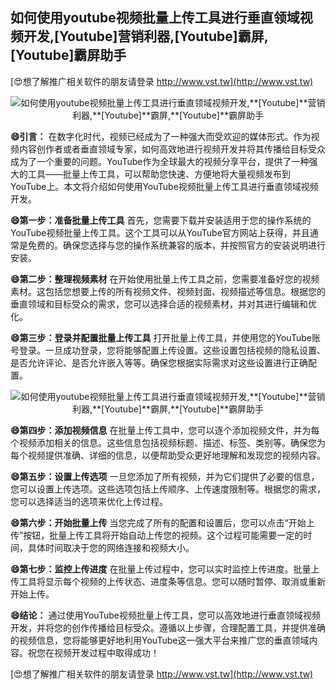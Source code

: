 ## **如何使用youtube视频批量上传工具进行垂直领域视频开发,**[Youtube]**营销利器,**[Youtube]**霸屏,**[Youtube]**霸屏助手**

[😍想了解推广相关软件的朋友请登录 http://www.vst.tw](http://www.vst.tw)

 <center><img src="https://vst.tw/MP4/tuiguang/png/1.png" alt="如何使用youtube视频批量上传工具进行垂直领域视频开发,**[Youtube]**营销利器,**[Youtube]**霸屏,**[Youtube]**霸屏助手"></center>

**😄引言：**
在数字化时代，视频已经成为了一种强大而受欢迎的媒体形式。作为视频内容创作者或者垂直领域专家，如何高效地进行视频开发并将其传播给目标受众成为了一个重要的问题。YouTube作为全球最大的视频分享平台，提供了一种强大的工具——批量上传工具，可以帮助您快速、方便地将大量视频发布到YouTube上。本文将介绍如何使用YouTube视频批量上传工具进行垂直领域视频开发。

**😄第一步：准备批量上传工具**
首先，您需要下载并安装适用于您的操作系统的YouTube视频批量上传工具。这个工具可以从YouTube官方网站上获得，并且通常是免费的。确保您选择与您的操作系统兼容的版本，并按照官方的安装说明进行安装。

**😄第二步：整理视频素材**
在开始使用批量上传工具之前，您需要准备好您的视频素材。这包括您想要上传的所有视频文件、视频封面、视频描述等信息。根据您的垂直领域和目标受众的需求，您可以选择合适的视频素材，并对其进行编辑和优化。

**😄第三步：登录并配置批量上传工具**
打开批量上传工具，并使用您的YouTube账号登录。一旦成功登录，您将能够配置上传设置。这些设置包括视频的隐私设置、是否允许评论、是否允许嵌入等等。确保您根据实际需求对这些设置进行正确配置。

 <center><img src="https://vst.tw/MP4/tuiguang/png/8.png" alt="如何使用youtube视频批量上传工具进行垂直领域视频开发,**[Youtube]**营销利器,**[Youtube]**霸屏,**[Youtube]**霸屏助手"></center>

**😄第四步：添加视频信息**
在批量上传工具中，您可以逐个添加视频文件，并为每个视频添加相关的信息。这些信息包括视频标题、描述、标签、类别等。确保您为每个视频提供准确、详细的信息，以便帮助受众更好地理解和发现您的视频内容。

**😄第五步：设置上传选项**
一旦您添加了所有视频，并为它们提供了必要的信息，您可以设置上传选项。这些选项包括上传顺序、上传速度限制等。根据您的需求，您可以选择适当的选项来优化上传过程。

**😄第六步：开始批量上传**
当您完成了所有的配置和设置后，您可以点击“开始上传”按钮，批量上传工具将开始自动上传您的视频。这个过程可能需要一定的时间，具体时间取决于您的网络连接和视频大小。

**😄第七步：监控上传进度**
在批量上传过程中，您可以实时监控上传进度。批量上传工具将显示每个视频的上传状态、进度条等信息。您可以随时暂停、取消或重新开始上传。

**😄结论：**
通过使用YouTube视频批量上传工具，您可以高效地进行垂直领域视频开发，并将您的创作传播给目标受众。遵循以上步骤，合理配置工具，并提供准确的视频信息，您将能够更好地利用YouTube这一强大平台来推广您的垂直领域内容。祝您在视频开发过程中取得成功！

[😍想了解推广相关软件的朋友请登录 http://www.vst.tw](http://www.vst.tw)



